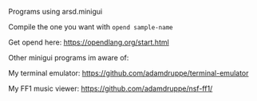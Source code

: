 Programs using arsd.minigui

Compile the one you want with `opend sample-name`

Get opend here: https://opendlang.org/start.html

Other minigui programs im aware of:

My terminal emulator: https://github.com/adamdruppe/terminal-emulator

My FF1 music viewer: https://github.com/adamdruppe/nsf-ff1/
